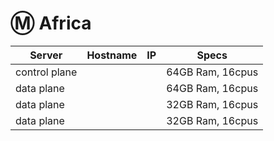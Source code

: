 # :m: Africa



| Server        | Hostname                     |  IP                | Specs                 |
|---------------|------------------------------|--------------------|-----------------------|
| control plane |        |  | 64GB Ram,      16cpus |
| data plane    |       |   | 64GB Ram,      16cpus |
| data plane    |             |   | 32GB Ram,      16cpus |
| data plane    |             |  | 32GB Ram,      16cpus |
